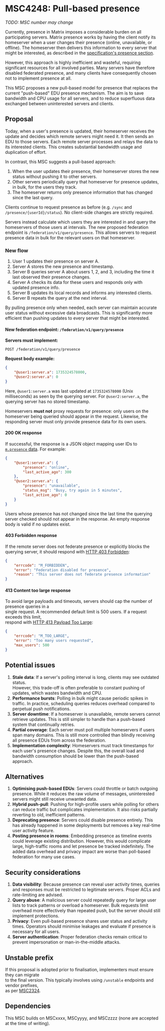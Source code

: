# MSC4248: Pull-based presence

_TODO: MSC number may change_

Currently, presence in Matrix imposes a considerable burden on all participating servers.
Matrix presence works by having the client notify its homeserver when a user changes their
presence (online, unavailable, or offline). The homeserver then delivers this information
to every server that might be interested, as described in the
[specification's presence section](https://spec.matrix.org/v1.13/server-server-api/#presence).

However, this approach is highly inefficient and wasteful, requiring significant resources
for all involved parties. Many servers have therefore disabled federated presence, and many
clients have consequently chosen not to implement presence at all.

This MSC proposes a new pull-based model for presence that replaces the current "push-based"
EDU presence mechanism. The aim is to save bandwidth and CPU usage for all servers, and to
reduce superfluous data exchanged between uninterested servers and clients.

## Proposal

Today, when a user's presence is updated, their homeserver receives the update and decides
which remote servers might need it. It then sends an EDU to those servers. Each remote
server processes and relays the data to its interested clients. This creates substantial
bandwidth usage and duplication of effort.

In contrast, this MSC suggests a pull-based approach:

1. When the user updates their presence, their homeserver stores the new status without
   pushing it to other servers.
2. Other servers periodically query that homeserver for presence updates, in bulk, for the
   users they track.
3. The homeserver returns only presence information that has changed since the last query.

Clients continue to request presence as before (e.g. `/sync` and
`/presence/{userId}/status`). No client-side changes are strictly required.

Servers instead calculate which users they are interested in and query the homeservers of
those users at intervals. The new proposed federation endpoint is
`/federation/v1/query/presence`. This allows servers to request presence data in bulk for
the relevant users on that homeserver.

### New flow

1. User 1 updates their presence on server A.
2. Server A stores the new presence and timestamp.
3. Server B queries server A about users 1, 2, and 3, including the time it last observed
   their presence changes.
4. Server A checks its data for these users and responds only with updated presence info.
5. Server B updates its local records and informs any interested clients.
6. Server B repeats the query at the next interval.

By pulling presence only when needed, each server can maintain accurate user status without
excessive data broadcasts. This is significantly more efficient than pushing updates to
every server that might be interested.

#### New federation endpoint: `/federation/v1/query/presence`

**Servers must implement:**

`POST /federation/v1/query/presence`

**Request body example:**

```json
{
    "@user1:server.a": 1735324578000,
    "@user2:server.a": 0
}
```

Here, `@user1:server.a` was last updated at `1735324578000` (Unix milliseconds) as seen by
the querying server. For `@user2:server.a`, the querying server has no stored timestamp.

Homeservers **must not** proxy requests for presence: only users on the homeserver being
queried should appear in the request. Likewise, the responding server must only provide
presence data for its own users.

#### 200 OK response

If successful, the response is a JSON object mapping user IDs to
[`m.presence` data](https://spec.matrix.org/v1.13/client-server-api/#mpresence). For example:

```json
{
    "@user1:server.a": {
        "presence": "online",
        "last_active_ago": 300
    },
    "@user2:server.a": {
        "presence": "unavailable",
        "status_msg": "Busy, try again in 5 minutes",
        "last_active_ago": 0
    }
}
```

Users whose presence has not changed since the last time the querying server checked should
not appear in the response. An empty response body is valid if no updates exist.

#### 403 Forbidden response

If the remote server does not federate presence or explicitly blocks the querying server, it
should respond with
[HTTP 403 Forbidden](https://developer.mozilla.org/en-US/docs/Web/HTTP/Status/403):

```json
{
    "errcode": "M_FORBIDDEN",
    "error": "Federation disabled for presence",
    "reason": "This server does not federate presence information"
}
```

#### 413 Content too large response

To avoid large payloads and timeouts, servers should cap the number of presence queries in a  
single request. A recommended default limit is 500 users. If a request exceeds this limit,  
respond with [HTTP 413 Payload Too Large](https://developer.mozilla.org/en-US/docs/Web/HTTP/Status/413):

```json
{
    "errcode": "M_TOO_LARGE",
    "error": "Too many users requested",
    "max_users": 500
}
```

## Potential issues

1. **Stale data**: If a server's polling interval is long, clients may see outdated status.  
   However, this trade-off is often preferable to constant pushing of updates, which wastes
   bandwidth and CPU.
2. **Performance bursts**: Polling in bulk might cause periodic spikes in traffic. In
   practice, scheduling queries reduces overhead compared to perpetual push notifications.
3. **Server downtime**: If a homeserver is unavailable, remote servers cannot retrieve
   updates. This is still simpler to handle than a push-based system that continually retries.
4. **Partial coverage**: Each server must poll multiple homeservers if users span many
   domains. This is still more controlled than blindly receiving all presence EDUs from
   across the federation.
5. **Implementation complexity**: Homeservers must track timestamps for each user's presence
   changes. Despite this, the overall load and bandwidth consumption should be lower than the
   push-based approach.

## Alternatives

1. **Optimising push-based EDUs**: Servers could throttle or batch outgoing presence. While
   it reduces the raw volume of messages, uninterested servers might still receive unwanted
   data.
2. **Hybrid push-pull**: Pushing for high-profile users while polling for others can reduce
   traffic but complicates implementation. It also risks partially reverting to old,
   inefficient patterns.
3. **Deprecating presence**: Servers could disable presence entirely. This has already
   happened in some deployments but removes a key real-time user activity feature.
4. **Posting presence in rooms**: Embedding presence as timeline events could leverage
   existing distribution. However, this would complicate large, high-traffic rooms and let
   presence be tracked indefinitely. The added data overhead and privacy impact are worse
   than poll-based federation for many use cases.

## Security considerations

1. **Data visibility**: Because presence can reveal user activity times, queries and responses
   must be restricted to legitimate servers. Proper ACLs and rate-limiting are advised.
2. **Query abuse**: A malicious server could repeatedly query for large user lists to track
   patterns or overload a homeserver. Bulk requests limit overhead more effectively than
   repeated push, but the server should still implement protections.
3. **Privacy**: Even pull-based presence shares user status and activity times. Operators
   should minimise leakages and evaluate if presence is necessary for all users.
4. **Server authentication**: Proper federation checks remain critical to prevent
   impersonation or man-in-the-middle attacks.

## Unstable prefix

If this proposal is adopted prior to finalisation, implementers must ensure they can migrate  
to the final version. This typically involves using `/unstable` endpoints and vendor prefixes,  
as per [MSC2324](https://github.com/matrix-org/matrix-doc/pull/2324).

## Dependencies

This MSC builds on MSCxxxx, MSCyyyy, and MSCzzzz (none are accepted at the time of writing).
